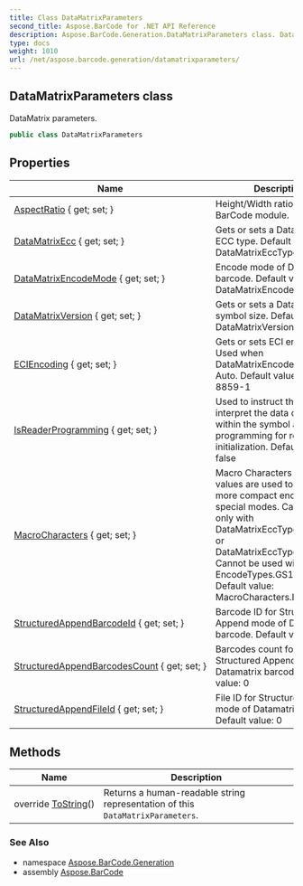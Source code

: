 ```yaml
---
title: Class DataMatrixParameters
second_title: Aspose.BarCode for .NET API Reference
description: Aspose.BarCode.Generation.DataMatrixParameters class. DataMatrix parameters
type: docs
weight: 1010
url: /net/aspose.barcode.generation/datamatrixparameters/
---
```

## DataMatrixParameters class

DataMatrix parameters.

```csharp
public class DataMatrixParameters
```

## Properties

| Name | Description |
| --- | --- |
| [AspectRatio](../../aspose.barcode.generation/datamatrixparameters/aspectratio/) { get; set; } | Height/Width ratio of 2D BarCode module. |
| [DataMatrixEcc](../../aspose.barcode.generation/datamatrixparameters/datamatrixecc/) { get; set; } | Gets or sets a Datamatrix ECC type. Default value: DataMatrixEccType.Ecc200. |
| [DataMatrixEncodeMode](../../aspose.barcode.generation/datamatrixparameters/datamatrixencodemode/) { get; set; } | Encode mode of Datamatrix barcode. Default value: DataMatrixEncodeMode.Auto. |
| [DataMatrixVersion](../../aspose.barcode.generation/datamatrixparameters/datamatrixversion/) { get; set; } | Gets or sets a Datamatrix symbol size. Default value: DataMatrixVersion.Auto. |
| [ECIEncoding](../../aspose.barcode.generation/datamatrixparameters/eciencoding/) { get; set; } | Gets or sets ECI encoding. Used when DataMatrixEncodeMode is Auto. Default value: ISO-8859-1 |
| [IsReaderProgramming](../../aspose.barcode.generation/datamatrixparameters/isreaderprogramming/) { get; set; } | Used to instruct the reader to interpret the data contained within the symbol as programming for reader initialization. Default value: false |
| [MacroCharacters](../../aspose.barcode.generation/datamatrixparameters/macrocharacters/) { get; set; } | Macro Characters 05 and 06 values are used to obtain more compact encoding in special modes. Can be used only with DataMatrixEccType.Ecc200 or DataMatrixEccType.EccAuto. Cannot be used with EncodeTypes.GS1DataMatrix Default value: MacroCharacters.None. |
| [StructuredAppendBarcodeId](../../aspose.barcode.generation/datamatrixparameters/structuredappendbarcodeid/) { get; set; } | Barcode ID for Structured Append mode of Datamatrix barcode. Default value: 0 |
| [StructuredAppendBarcodesCount](../../aspose.barcode.generation/datamatrixparameters/structuredappendbarcodescount/) { get; set; } | Barcodes count for Structured Append mode of Datamatrix barcode. Default value: 0 |
| [StructuredAppendFileId](../../aspose.barcode.generation/datamatrixparameters/structuredappendfileid/) { get; set; } | File ID for Structured Append mode of Datamatrix barcode. Default value: 0 |

## Methods

| Name | Description |
| --- | --- |
| override [ToString](../../aspose.barcode.generation/datamatrixparameters/tostring/)() | Returns a human-readable string representation of this `DataMatrixParameters`. |

### See Also

* namespace [Aspose.BarCode.Generation](../../aspose.barcode.generation/)
* assembly [Aspose.BarCode](../../)



